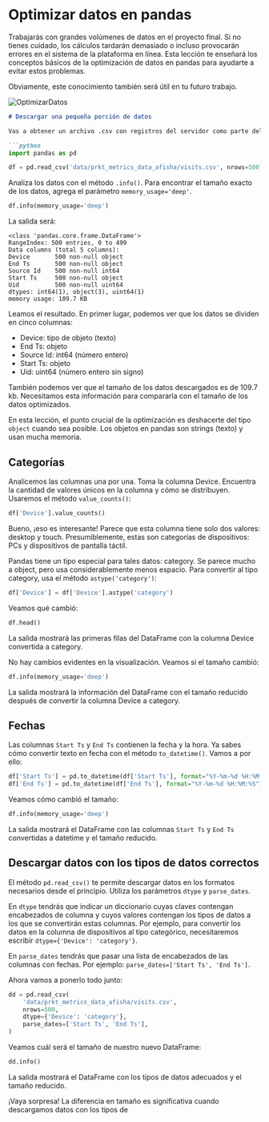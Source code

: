 # **Optimizar datos en pandas**

Trabajarás con grandes volúmenes de datos en el proyecto final. Si no tienes cuidado, los cálculos tardarán demasiado o incluso provocarán errores en el sistema de la plataforma en línea. Esta lección te enseñará los conceptos básicos de la optimización de datos en pandas para ayudarte a evitar estos problemas.

Obviamente, este conocimiento también será útil en tu futuro trabajo.

![OptimizarDatos](https://i.imgur.com/889i3P2.png)



```markdown
# Descargar una pequeña porción de datos

Vas a obtener un archivo .csv con registros del servidor como parte del proyecto. Pasemos el parámetro `nrow=500` al método `pd.read_csv()` y descarguemos las primeras 500 filas del archivo:

```python
import pandas as pd

df = pd.read_csv('data/prkt_metrics_data_afisha/visits.csv', nrows=500)
```

Analiza los datos con el método `.info()`. Para encontrar el tamaño exacto de los datos, agrega el parámetro `memory_usage='deep'`.

```python
df.info(memory_usage='deep')
```

La salida será:

```
<class 'pandas.core.frame.DataFrame'>
RangeIndex: 500 entries, 0 to 499
Data columns (total 5 columns):
Device       500 non-null object
End Ts       500 non-null object
Source Id    500 non-null int64
Start Ts     500 non-null object
Uid          500 non-null uint64
dtypes: int64(1), object(3), uint64(1)
memory usage: 109.7 KB
```

Leamos el resultado. En primer lugar, podemos ver que los datos se dividen en cinco columnas:

- Device: tipo de objeto (texto)
- End Ts: objeto
- Source Id: int64 (número entero)
- Start Ts: objeto
- Uid: uint64 (número entero sin signo)

También podemos ver que el tamaño de los datos descargados es de 109.7 kb. Necesitamos esta información para compararla con el tamaño de los datos optimizados.

En esta lección, el punto crucial de la optimización es deshacerte del tipo `object` cuando sea posible. Los objetos en pandas son strings (texto) y usan mucha memoria.

## Categorías

Analicemos las columnas una por una. Toma la columna Device. Encuentra la cantidad de valores únicos en la columna y cómo se distribuyen. Usaremos el método `value_counts()`:

```python
df['Device'].value_counts()
```

Bueno, ¡eso es interesante! Parece que esta columna tiene solo dos valores: desktop y touch. Presumiblemente, estas son categorías de dispositivos: PCs y dispositivos de pantalla táctil.

Pandas tiene un tipo especial para tales datos: category. Se parece mucho a object, pero usa considerablemente menos espacio. Para convertir al tipo category, usa el método `astype('category')`:

```python
df['Device'] = df['Device'].astype('category')
```

Veamos qué cambió:

```python
df.head()
```

La salida mostrará las primeras filas del DataFrame con la columna Device convertida a category.

No hay cambios evidentes en la visualización. Veamos si el tamaño cambió:

```python
df.info(memory_usage='deep')
```

La salida mostrará la información del DataFrame con el tamaño reducido después de convertir la columna Device a category.

## Fechas

Las columnas `Start Ts` y `End Ts` contienen la fecha y la hora. Ya sabes cómo convertir texto en fecha con el método `to_datetime()`. Vamos a por ello:

```python
df['Start Ts'] = pd.to_datetime(df['Start Ts'], format="%Y-%m-%d %H:%M:%S")
df['End Ts'] = pd.to_datetime(df['End Ts'], format="%Y-%m-%d %H:%M:%S")
```

Veamos cómo cambió el tamaño:

```python
df.info(memory_usage='deep')
```

La salida mostrará el DataFrame con las columnas `Start Ts` y `End Ts` convertidas a datetime y el tamaño reducido.

## Descargar datos con los tipos de datos correctos

El método `pd.read_csv()` te permite descargar datos en los formatos necesarios desde el principio. Utiliza los parámetros `dtype` y `parse_dates`.

En `dtype` tendrás que indicar un diccionario cuyas claves contengan encabezados de columna y cuyos valores contengan los tipos de datos a los que se convertirán estas columnas. Por ejemplo, para convertir los datos en la columna de dispositivos al tipo categórico, necesitaremos escribir `dtype={'Device': 'category'}`.

En `parse_dates` tendrás que pasar una lista de encabezados de las columnas con fechas. Por ejemplo: `parse_dates=['Start Ts', 'End Ts']`.

Ahora vamos a ponerlo todo junto:

```python
dd = pd.read_csv(
    'data/prkt_metrics_data_afisha/visits.csv',
    nrows=500,
    dtype={'Device': 'category'},
    parse_dates=['Start Ts', 'End Ts'],
)
```

Veamos cuál será el tamaño de nuestro nuevo DataFrame:

```python
dd.info()
```

La salida mostrará el DataFrame con los tipos de datos adecuados y el tamaño reducido.

¡Vaya sorpresa! La diferencia en tamaño es significativa cuando descargamos datos con los tipos de